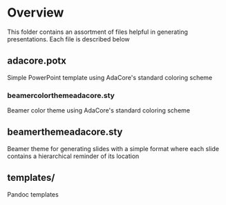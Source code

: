 # Overview

This folder contains an assortment of files helpful in generating
presentations.
Each file is described below

## adacore.potx

Simple PowerPoint template using AdaCore's standard coloring scheme

### beamercolorthemeadacore.sty

Beamer color theme using AdaCore's standard coloring scheme

## beamerthemeadacore.sty

Beamer theme for generating slides with a simple format
where each slide contains a hierarchical reminder of its location

## templates/

Pandoc templates
